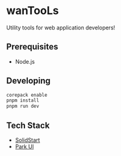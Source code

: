 # wanTooLs

Utility tools for web application developers!

## Prerequisites

- Node.js

## Developing

```bash
corepack enable
pnpm install
pnpm run dev
```

## Tech Stack

- [SolidStart](https://start.solidjs.com/)
- [Park UI](https://park-ui.com/)
